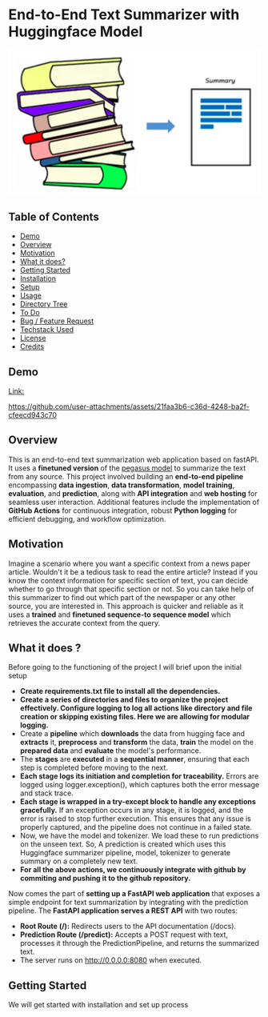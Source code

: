 # End-to-End Text Summarizer with Huggingface Model
![](text_summarizer.png)

## Table of Contents
  * [Demo](#demo)
  * [Overview](#overview)
  * [Motivation](#motivation)
  * [What it does?](#what-it-does?)
  * [Getting Started](#Getting-started)
  * [Installation](##installation)
  * [Setup](##setup)
  * [Usage](#usage)
  * [Directory Tree](#directory-tree)
  * [To Do](#to-do)
  * [Bug / Feature Request](#bug---feature-request)
  * [Techstack Used](#techstack-used)
  * [License](#license)
  * [Credits](#credits)

## Demo
[Link:](Project_Demo_Showcase.mp4)

https://github.com/user-attachments/assets/21faa3b6-c36d-4248-ba2f-cfeecd943c70


## Overview
This is an end-to-end text summarization web application based on fastAPI. It uses a **finetuned version** of the [pegasus model](https://huggingface.co/google/pegasus-cnn_dailymail) to summarize the text from any source. This project involved building an **end-to-end pipeline** encompassing **data ingestion**, **data transformation**, **model training**, **evaluation**, and **prediction**, along with **API integration** and **web hosting** for seamless user interaction. Additional features include the implementation of **GitHub Actions** for continuous integration, robust **Python logging** for efficient debugging, and workflow optimization.

## Motivation
Imagine a scenario where you want a specific context from a news paper article. Wouldn't it be a tedious task to read the entire article? Instead if you know the context information for specific section of text, you can decide whether to go through that specific section or not. So you can take help of this summarizer to find out which part of the newspaper or any other source, you are interested in. This approach is quicker and reliable as it uses a **trained** and **finetuned sequence-to sequence model** which retrieves the accurate context from the query.

## What it does ?
Before going to the functioning of the project I will brief upon the initial setup
* **Create requirements.txt file to install all the dependencies.**
* **Create a series of directories and files to organize the project effectively. Configure logging to log all actions like directory and file creation or skipping existing files. Here we are allowing for modular logging.**
* Create a **pipeline** which **downloads** the data from hugging face and **extracts** it, **preprocess** and **transform** the data, **train** the model on the **prepared data** and **evaluate** the model's performance.
* The **stages** are **executed** in a **sequential manner**, ensuring that each step is completed before moving to the next.
* **Each stage logs its initiation and completion for traceability.** Errors are logged using logger.exception(), which captures both the error message and stack trace.
* **Each stage is wrapped in a try-except block to handle any exceptions gracefully.** If an exception occurs in any stage, it is logged, and the error is raised to stop further execution. This ensures that any issue is properly captured, and the pipeline does not continue in a failed state.
* Now, we have the model and tokenizer. We load these to run predictions on the unseen text. So, A prediction is created which uses this Huggingface summarizer pipeline, model, tokenizer to generate summary on a completely new text.
* **For all the above actions, we continuously integrate  with github by commiting and pushing it to the github repository.**

Now comes the part of **setting up a FastAPI web application** that exposes a simple endpoint for text summarization by integrating with the prediction pipeline. 
The **FastAPI application serves a REST API** with two routes:
* **Root Route (/):** Redirects users to the API documentation (/docs).
* **Prediction Route (/predict):** Accepts a POST request with text, processes it through the PredictionPipeline, and returns the summarized text.
* The server runs on http://0.0.0.0:8080 when executed.

## Getting Started
  We will get started with installation and set up process








